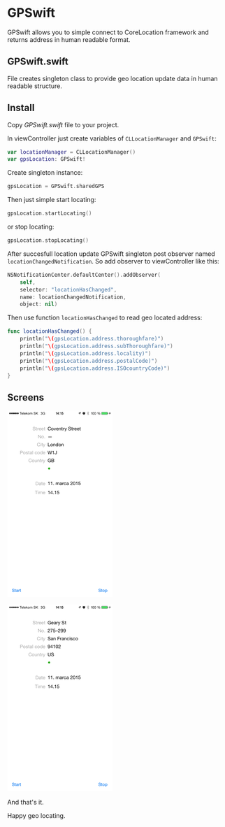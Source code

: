 # GPSwift

GPSwift allows you to simple connect to CoreLocation framework and returns address in human readable format.

## GPSwift.swift

File creates singleton class to provide geo location update data in human readable structure.

## Install

Copy *GPSwift.swift* file to your project.

In viewController just create variables of `CLLocationManager` and `GPSwift`:

``` swift
var locationManager = CLLocationManager()
var gpsLocation: GPSwift!
```

Create singleton instance:

``` swift
gpsLocation = GPSwift.sharedGPS
```

Then just simple start locating:

``` swift
gpsLocation.startLocating()
```

or stop locating:

``` swift
gpsLocation.stopLocating()
```

After succesfull location update GPSwift singleton post observer named `locationChangedNotification`. So add observer to viewController like this:

``` swift
NSNotificationCenter.defaultCenter().addObserver(
    self,
    selector: "locationHasChanged",
    name: locationChangedNotification,
    object: nil)
```

Then use function `locationHasChanged` to read geo located address:

``` swift
func locationHasChanged() {
    println("\(gpsLocation.address.thoroughfare)")
    println("\(gpsLocation.address.subThoroughfare)")
    println("\(gpsLocation.address.locality)")
    println("\(gpsLocation.address.postalCode)")
    println("\(gpsLocation.address.ISOcountryCode)")
}
```

## Screens

![Preview](/GPSwift_1.png)

![Preview](/GPSwift_2.png)

And that's it.

Happy geo locating.